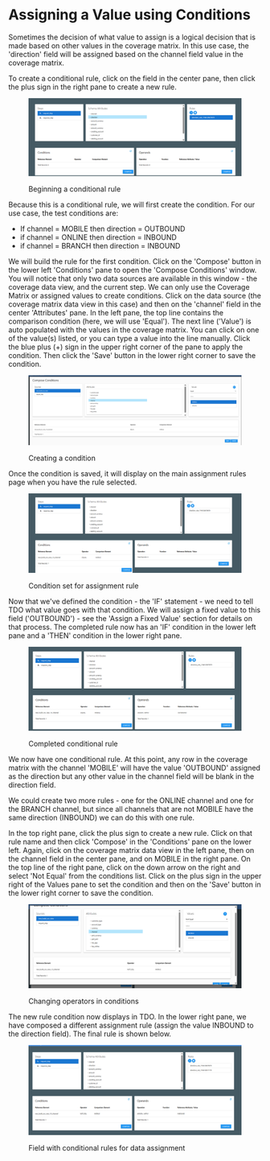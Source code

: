 # Assigning a Value using Conditions

Sometimes the decision of what value to assign is a logical decision that is made based on other values in the coverage matrix.  In this use case, the 'direction' field will be assigned based on the channel field value in the coverage matrix.

To create a conditional rule, click on the field in the center pane, then click the plus sign in the right pane to create a new rule.

<figure><img src="../../../../../.gitbook/assets/image (845).png" alt=""><figcaption><p>Beginning a conditional rule</p></figcaption></figure>

Because this is a conditional rule, we will first create the condition.  For our use case, the test conditions are:

* If channel = MOBILE then direction = OUTBOUND
* if channel = ONLINE then direction = INBOUND
* if channel = BRANCH then direction = INBOUND

We will build the rule for the first condition.  Click on the 'Compose' button in the lower left 'Conditions' pane to open the 'Compose Conditions' window.  You will notice that only two data sources are available in this window - the coverage data view, and the current step.  We can only use the Coverage Matrix or assigned values to create conditions.  Click on the data source (the coverage matrix data view in this case) and then on the 'channel' field in the center 'Attributes' pane.  In the left pane, the top line contains the comparison condition (here, we will use 'Equal').  The next line ('Value') is auto populated with the values in the coverage matrix. You can click on one of the value(s) listed, or you can type a value into the line manually.  Click the blue plus (+) sign in the upper right corner of the pane to apply the condition.  Then click the 'Save' button in the lower right corner to save the condition.

<figure><img src="../../../../../.gitbook/assets/image (846).png" alt=""><figcaption><p>Creating  a condition</p></figcaption></figure>

Once the condition is saved, it will display on the main assignment rules page when you have the rule selected.

<figure><img src="../../../../../.gitbook/assets/image (847).png" alt=""><figcaption><p>Condition set for assignment rule</p></figcaption></figure>

Now that we've defined the condition - the 'IF' statement - we need to tell TDO what value goes with that condition.  We will assign a fixed value to this field ('OUTBOUND') - see the 'Assign a Fixed Value' section for details on that process.  The completed rule now has an 'IF' condition in the lower left pane and a 'THEN' condition in the lower right pane.

<figure><img src="../../../../../.gitbook/assets/image (848).png" alt=""><figcaption><p>Completed conditional rule</p></figcaption></figure>

We now have one conditional rule.  At this point, any row in the coverage matrix with the channel 'MOBILE' will have the value 'OUTBOUND' assigned as the direction but any other value in the channel field will be blank in the direction field. &#x20;

We could create two more rules - one for the ONLINE channel and one for the BRANCH channel, but since all channels that are not MOBILE have the same direction (INBOUND) we can do this with one rule.

In the top right pane, click the plus sign to create a new rule.  Click on that rule name and then click 'Compose' in the 'Conditions' pane on the lower left.  Again, click on the coverage matrix data view in the left pane, then on the channel field in the center pane, and on MOBILE in the right pane.  On the top line of the right pane, click on the down arrow on the right and select 'Not Equal' from the conditions list.  Click on the plus sign in the upper right of the Values pane to set the condition and then on the 'Save' button in the lower right corner to save the condition.

<figure><img src="../../../../../.gitbook/assets/image (849).png" alt=""><figcaption><p>Changing operators in conditions</p></figcaption></figure>

The new rule condition now displays in TDO.  In the lower right pane, we have composed a different assignment rule (assign the value INBOUND to the direction field). The final rule is shown below.

<figure><img src="../../../../../.gitbook/assets/image (850).png" alt=""><figcaption><p>Field with conditional rules for data assignment</p></figcaption></figure>
